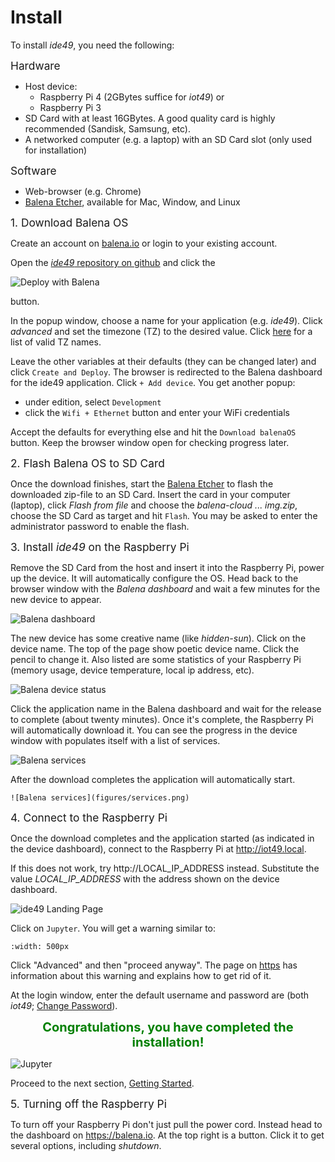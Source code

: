 # Install

To install *ide49*, you need the following:

<span style="font-size:13pt;">Hardware</span>

* Host device:
    * Raspberry Pi 4 (2GBytes suffice for *iot49*) or
    * Raspberry Pi 3
* SD Card with at least 16GBytes. A good quality card is highly recommended (Sandisk, Samsung, etc).
* A networked computer (e.g. a laptop) with an SD Card slot (only used for installation)

<span style="font-size:13pt;">Software</span>

* Web-browser (e.g. Chrome)
* [Balena Etcher](https://www.balena.io/etcher/), available for Mac, Window, and Linux

<span style="font-size:13pt;">1. Download Balena OS</span>

Create an account on [balena.io](https://www.balena.io/) or login to your existing account.

Open the [*ide49* repository on github](https://github.com/iot49/ide49) and click the 

![Deploy with Balena](figures/deploy.svg)

button. 

In the popup window, choose a name for your application (e.g. *ide49*). Click *advanced* and set the timezone (TZ) to the desired value. Click [here](https://en.wikipedia.org/wiki/List_of_tz_database_time_zones) for a list of valid TZ names. 

Leave the other variables at their defaults (they can be changed later) and click `Create and Deploy`. The browser is redirected to the Balena dashboard for the ide49 application. Click `+ Add device`. You get another popup:

* under edition, select `Development`
* click the `Wifi + Ethernet` button and enter your WiFi credentials

Accept the defaults for everything else and hit the `Download balenaOS` button. Keep the browser window open for checking progress later.

<span style="font-size:13pt;">2. Flash Balena OS to SD Card</span>

Once the download finishes, start the [Balena Etcher](https://www.balena.io/etcher/) to flash the downloaded zip-file to an SD Card. Insert the card in your computer (laptop), click *Flash from file* and choose the *balena-cloud ... img.zip*, choose the SD Card as target and hit `Flash`. You may be asked to enter the administrator password to enable the flash.

<span style="font-size:13pt;">3. Install *ide49* on the Raspberry Pi</span>

Remove the SD Card from the host and insert it into the Raspberry Pi, power up the device. It will automatically configure the OS. Head back to the browser window with the *Balena dashboard* and wait a few minutes for the new device to appear.

![Balena dashboard](figures/device_dashboard.png)

The new device has some creative name (like *hidden-sun*). Click on the device name. The top of the page show poetic device name. Click the pencil to change it. Also listed are some statistics of your Raspberry Pi (memory usage, device temperature, local ip address, etc). 

![Balena device status](figures/device_stats.png)

Click the application name in the Balena dashboard and wait for the release to complete (about twenty minutes). Once it's complete, the Raspberry Pi will automatically download it. You can see the progress in the device window with populates itself with a list of services. 

![Balena services](figures/balena_downloading.png)

After the download completes the application will automatically start.

```{toggle}
![Balena services](figures/services.png)
```

<span style="font-size:13pt;">4. Connect to the Raspberry Pi</span>

Once the download completes and the application started (as indicated in the device dashboard), connect to the Raspberry Pi at http://iot49.local.

If this does not work, try http://LOCAL_IP_ADDRESS instead. Substitute the value *LOCAL_IP_ADDRESS* with the address shown on the device dashboard.

![ide49 Landing Page](figures/ide49_landing.png)

Click on `Jupyter`. You will get a warning similar to:

```{image} figures/browser_warning.png
:width: 500px
```

Click "Advanced" and then "proceed anyway". The page on [https](config/https) has information about this warning and explains how to get rid of it.

At the login window, enter the default username and password are (both *iot49*; [Change Password](config/password.ipynb)). 

<div style="font-size:15pt;font-weight:bold;text-align:center;color:green">Congratulations, you have completed the installation!</div>
</p>

![Jupyter](figures/jupyter.png)

Proceed to the next section, [Getting Started](getting-started).

<span style="font-size:13pt;">5. Turning off the Raspberry Pi</span>

To turn off your Raspberry Pi don't just pull the power cord. Instead head to the dashboard on https://balena.io. At the top right is a button. Click it to get several options, including *shutdown*.
